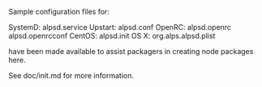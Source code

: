 Sample configuration files for:

SystemD: alpsd.service
Upstart: alpsd.conf
OpenRC:  alpsd.openrc
         alpsd.openrcconf
CentOS:  alpsd.init
OS X:    org.alps.alpsd.plist

have been made available to assist packagers in creating node packages here.

See doc/init.md for more information.
